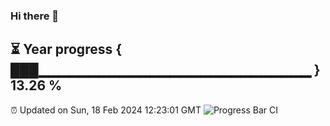 ### Hi there 👋
⏳ Year progress { ███▁▁▁▁▁▁▁▁▁▁▁▁▁▁▁▁▁▁▁▁▁▁▁▁▁▁▁ } 13.26 %
---
⏰ Updated on Sun, 18 Feb 2024 12:23:01 GMT
![Progress Bar CI](https://github.com/liununu/liununu/workflows/Progress%20Bar%20CI/badge.svg)
